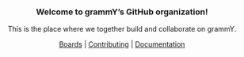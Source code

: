 <div align="center">

### Welcome to grammY’s GitHub organization!

This is the place where we together build and collaborate on grammY.

[Boards]([https://github.com/orgs/grammyjs/projects/5](https://github.com/orgs/grammyjs/projects?query=is%3Aopen)) | [Contributing](https://github.com/grammyjs/grammY/blob/main/CONTRIBUTING.md) | [Documentation](https://grammy.dev)

</div>
